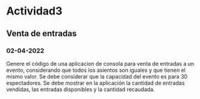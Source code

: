# Actividad3
## Venta de entradas 
### 02-04-2022
Genere el código de una aplicacion  de consola para venta de entradas a un evento, considerando que todos los asientos son iguales y que tienen el mismo valor. Se debe considerar que la capacidad del evento es para 30 espectadores. Se debe mostrar en la aplicación la cantidad de entradas vendidas, las entradas disponibles y la cantidad recaudada.
